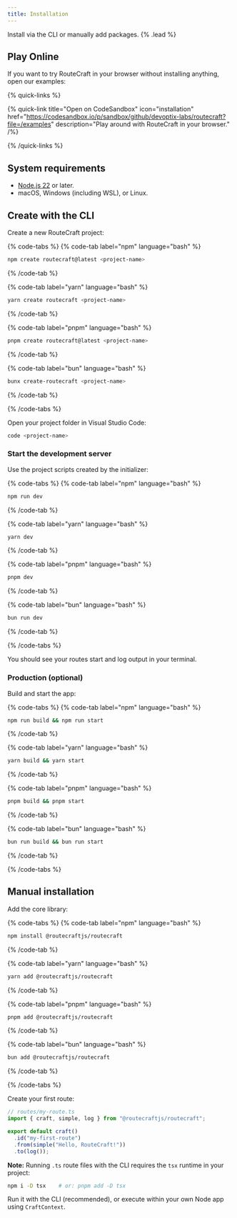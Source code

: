 ```yaml
---
title: Installation
---
```


Install via the CLI or manually add packages. {% .lead %}

## Play Online

If you want to try RouteCraft in your browser without installing anything, open our examples:

{% quick-links %}

{% quick-link title="Open on CodeSandbox" icon="installation" href="https://codesandbox.io/p/sandbox/github/devoptix-labs/routecraft?file=/examples" description="Play around with RouteCraft in your browser." /%}

{% /quick-links %}

## System requirements

- [Node.js 22](https://nodejs.org/en) or later.
- macOS, Windows (including WSL), or Linux.

## Create with the CLI

Create a new RouteCraft project:

{% code-tabs %}
{% code-tab label="npm" language="bash" %}
```bash
npm create routecraft@latest <project-name>
```
{% /code-tab %}

{% code-tab label="yarn" language="bash" %}
```bash
yarn create routecraft <project-name>
```
{% /code-tab %}

{% code-tab label="pnpm" language="bash" %}
```bash
pnpm create routecraft@latest <project-name>
```
{% /code-tab %}

{% code-tab label="bun" language="bash" %}
```bash
bunx create-routecraft <project-name>
```
{% /code-tab %}

{% /code-tabs %}

Open your project folder in Visual Studio Code:

```bash
code <project-name>
```

### Start the development server

Use the project scripts created by the initializer:

{% code-tabs %}
{% code-tab label="npm" language="bash" %}
```bash
npm run dev
```
{% /code-tab %}

{% code-tab label="yarn" language="bash" %}
```bash
yarn dev
```
{% /code-tab %}

{% code-tab label="pnpm" language="bash" %}
```bash
pnpm dev
```
{% /code-tab %}

{% code-tab label="bun" language="bash" %}
```bash
bun run dev
```
{% /code-tab %}

{% /code-tabs %}

You should see your routes start and log output in your terminal.

### Production (optional)

Build and start the app:

{% code-tabs %}
{% code-tab label="npm" language="bash" %}
```bash
npm run build && npm run start
```
{% /code-tab %}

{% code-tab label="yarn" language="bash" %}
```bash
yarn build && yarn start
```
{% /code-tab %}

{% code-tab label="pnpm" language="bash" %}
```bash
pnpm build && pnpm start
```
{% /code-tab %}

{% code-tab label="bun" language="bash" %}
```bash
bun run build && bun run start
```
{% /code-tab %}

{% /code-tabs %}

## Manual installation

Add the core library:

{% code-tabs %}
{% code-tab label="npm" language="bash" %}
```bash
npm install @routecraftjs/routecraft
```
{% /code-tab %}

{% code-tab label="yarn" language="bash" %}
```bash
yarn add @routecraftjs/routecraft
```
{% /code-tab %}

{% code-tab label="pnpm" language="bash" %}
```bash
pnpm add @routecraftjs/routecraft
```
{% /code-tab %}

{% code-tab label="bun" language="bash" %}
```bash
bun add @routecraftjs/routecraft
```
{% /code-tab %}

{% /code-tabs %}

Create your first route:

```ts
// routes/my-route.ts
import { craft, simple, log } from "@routecraftjs/routecraft";

export default craft()
  .id("my-first-route")
  .from(simple("Hello, RouteCraft!"))
  .to(log());
```

**Note:** Running `.ts` route files with the CLI requires the `tsx` runtime in your project:

```bash
npm i -D tsx    # or: pnpm add -D tsx
```

Run it with the CLI (recommended), or execute within your own Node app using `CraftContext`.